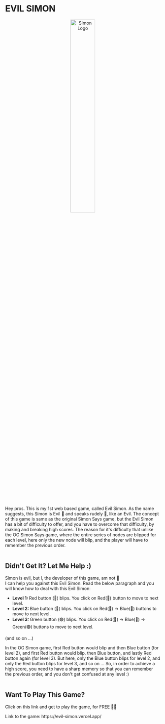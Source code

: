 <h1>EVIL SIMON</h1>

<div align="center">
<img src = "https://evil-simon.vercel.app/assets/logo-C2gpzr1e.svg"
	alt = "Simon Logo"
	width = 40% />
</div>

<p>
	Hey pros. This is my 1st web based game, called Evil Simon.
	As the name suggests, this Simon is Evil 👿 and speaks rudely 🤬, like an Evil.
	The concept of this game is same as the original Simon Says game, but the Evil Simon has a bit of difficulty to offer, and you have to overcome that difficulty, by making and breaking high scores.
	The reason for it's difficulty that unlike the OG Simon Says game, where the entire series of nodes are blipped for each level, here only the new node will blip, and the player will have to remember the previous order.<br /><br />
</p>

<h2>Didn't Get It? Let Me Help :)</h2>
<p>
	Simon is evil, but I, the developer of this game, am not 👼<br/>
	I can help you against this Evil Simon. Read the below paragraph and you will know how to deal with this Evil Simon:
	<ul>
		<li>
			<b>Level 1: </b>Red button (🔴) blips. You click on Red(🔴) button to move to next level.<br />
		</li>
		<li>
			<b>Level 2: </b>Blue button (🔵) blips. You click on Red(🔴) -> Blue(🔵) buttons to move to next level.<br />
		</li>
		<li>
			<b>Level 3: </b>Green button (🟢) blips. You click on Red(🔴) -> Blue(🔵) -> Green(🟢) buttons to move to next level.<br />
		</li>
	</ul>
	(and so on ...)
</p>
<p>
	In the OG Simon game, first Red button would blip and then Blue button (for level 2), and first Red button would blip. then Blue button, and lastly Red button again (for level 3).
	But here, only the Blue button blips for level 2, and only the Red button blips for level 3, and so on ...
	So, in order to achieve a high score, you need to have a sharp memory so that you can remember the previous order, and you don't get confused at any level :)<br /><br />
</p>

<h2>Want To Play This Game?</h2>
<p>
	Click on this link and get to play the game, for FREE 🤑🤑
</p>
<p>
	Link to the game: https://evil-simon.vercel.app/
</p>
